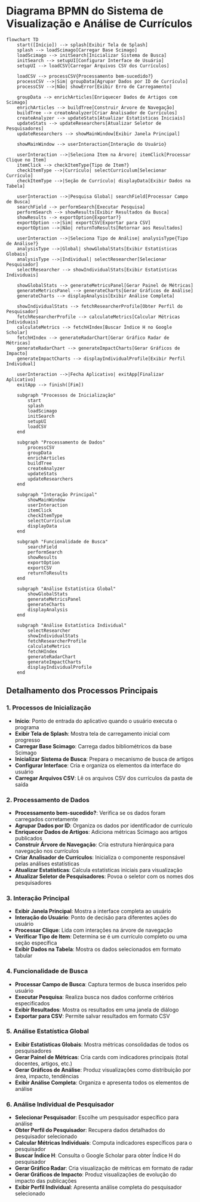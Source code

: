 # Diagrama BPMN do Sistema de Visualização e Análise de Currículos

```mermaid
flowchart TD
    start([Início]) --> splash[Exibir Tela de Splash]
    splash --> loadScimago[Carregar Base Scimago]
    loadScimago --> initSearch[Inicializar Sistema de Busca]
    initSearch --> setupUI[Configurar Interface de Usuário]
    setupUI --> loadCSV[Carregar Arquivos CSV dos Currículos]
    
    loadCSV --> processCSV{Processamento bem-sucedido?}
    processCSV -->|Sim| groupData[Agrupar Dados por ID de Currículo]
    processCSV -->|Não| showError[Exibir Erro de Carregamento]
    
    groupData --> enrichArticles[Enriquecer Dados de Artigos com Scimago]
    enrichArticles --> buildTree[Construir Árvore de Navegação]
    buildTree --> createAnalyzer[Criar Analisador de Currículos]
    createAnalyzer --> updateStats[Atualizar Estatísticas Iniciais]
    updateStats --> updateResearchers[Atualizar Seletor de Pesquisadores]
    updateResearchers --> showMainWindow[Exibir Janela Principal]
    
    showMainWindow --> userInteraction{Interação do Usuário}
    
    userInteraction -->|Seleciona Item na Árvore| itemClick[Processar Clique no Item]
    itemClick --> checkItemType{Tipo de Item?}
    checkItemType -->|Currículo| selectCurriculum[Selecionar Currículo]
    checkItemType -->|Seção de Currículo| displayData[Exibir Dados na Tabela]
    
    userInteraction -->|Pesquisa Global| searchField[Processar Campo de Busca]
    searchField --> performSearch[Executar Pesquisa]
    performSearch --> showResults[Exibir Resultados da Busca]
    showResults --> exportOption{Exportar?}
    exportOption -->|Sim| exportCSV[Exportar para CSV]
    exportOption -->|Não| returnToResults[Retornar aos Resultados]
    
    userInteraction -->|Seleciona Tipo de Análise| analysisType{Tipo de Análise?}
    analysisType -->|Global| showGlobalStats[Exibir Estatísticas Globais]
    analysisType -->|Individual| selectResearcher[Selecionar Pesquisador]
    selectResearcher --> showIndividualStats[Exibir Estatísticas Individuais]
    
    showGlobalStats --> generateMetricsPanel[Gerar Painel de Métricas]
    generateMetricsPanel --> generateCharts[Gerar Gráficos de Análise]
    generateCharts --> displayAnalysis[Exibir Análise Completa]
    
    showIndividualStats --> fetchResearcherProfile[Obter Perfil do Pesquisador]
    fetchResearcherProfile --> calculateMetrics[Calcular Métricas Individuais]
    calculateMetrics --> fetchHIndex[Buscar Índice H no Google Scholar]
    fetchHIndex --> generateRadarChart[Gerar Gráfico Radar de Métricas]
    generateRadarChart --> generateImpactCharts[Gerar Gráficos de Impacto]
    generateImpactCharts --> displayIndividualProfile[Exibir Perfil Individual]
    
    userInteraction -->|Fecha Aplicativo| exitApp[Finalizar Aplicativo]
    exitApp --> finish([Fim])
    
    subgraph "Processos de Inicialização"
        start
        splash
        loadScimago
        initSearch
        setupUI
        loadCSV
    end
    
    subgraph "Processamento de Dados"
        processCSV
        groupData
        enrichArticles
        buildTree
        createAnalyzer
        updateStats
        updateResearchers
    end
    
    subgraph "Interação Principal"
        showMainWindow
        userInteraction
        itemClick
        checkItemType
        selectCurriculum
        displayData
    end
    
    subgraph "Funcionalidade de Busca"
        searchField
        performSearch
        showResults
        exportOption
        exportCSV
        returnToResults
    end
    
    subgraph "Análise Estatística Global"
        showGlobalStats
        generateMetricsPanel
        generateCharts
        displayAnalysis
    end
    
    subgraph "Análise Estatística Individual"
        selectResearcher
        showIndividualStats
        fetchResearcherProfile
        calculateMetrics
        fetchHIndex
        generateRadarChart
        generateImpactCharts
        displayIndividualProfile
    end
```

## Detalhamento dos Processos Principais

### 1. Processos de Inicialização
- **Início**: Ponto de entrada do aplicativo quando o usuário executa o programa
- **Exibir Tela de Splash**: Mostra tela de carregamento inicial com progresso
- **Carregar Base Scimago**: Carrega dados bibliométricos da base Scimago
- **Inicializar Sistema de Busca**: Prepara o mecanismo de busca de artigos
- **Configurar Interface**: Cria e organiza os elementos da interface do usuário
- **Carregar Arquivos CSV**: Lê os arquivos CSV dos currículos da pasta de saída

### 2. Processamento de Dados
- **Processamento bem-sucedido?**: Verifica se os dados foram carregados corretamente
- **Agrupar Dados por ID**: Organiza os dados por identificador de currículo
- **Enriquecer Dados de Artigos**: Adiciona métricas Scimago aos artigos publicados
- **Construir Árvore de Navegação**: Cria estrutura hierárquica para navegação nos currículos
- **Criar Analisador de Currículos**: Inicializa o componente responsável pelas análises estatísticas
- **Atualizar Estatísticas**: Calcula estatísticas iniciais para visualização
- **Atualizar Seletor de Pesquisadores**: Povoa o seletor com os nomes dos pesquisadores

### 3. Interação Principal
- **Exibir Janela Principal**: Mostra a interface completa ao usuário
- **Interação do Usuário**: Ponto de decisão para diferentes ações do usuário
- **Processar Clique**: Lida com interações na árvore de navegação
- **Verificar Tipo de Item**: Determina se é um currículo completo ou uma seção específica
- **Exibir Dados na Tabela**: Mostra os dados selecionados em formato tabular

### 4. Funcionalidade de Busca
- **Processar Campo de Busca**: Captura termos de busca inseridos pelo usuário
- **Executar Pesquisa**: Realiza busca nos dados conforme critérios especificados
- **Exibir Resultados**: Mostra os resultados em uma janela de diálogo
- **Exportar para CSV**: Permite salvar resultados em formato CSV

### 5. Análise Estatística Global
- **Exibir Estatísticas Globais**: Mostra métricas consolidadas de todos os pesquisadores
- **Gerar Painel de Métricas**: Cria cards com indicadores principais (total docentes, artigos, etc.)
- **Gerar Gráficos de Análise**: Produz visualizações como distribuição por área, impacto, tendências
- **Exibir Análise Completa**: Organiza e apresenta todos os elementos de análise

### 6. Análise Individual de Pesquisador
- **Selecionar Pesquisador**: Escolhe um pesquisador específico para análise
- **Obter Perfil do Pesquisador**: Recupera dados detalhados do pesquisador selecionado
- **Calcular Métricas Individuais**: Computa indicadores específicos para o pesquisador
- **Buscar Índice H**: Consulta o Google Scholar para obter Índice H do pesquisador
- **Gerar Gráfico Radar**: Cria visualização de métricas em formato de radar
- **Gerar Gráficos de Impacto**: Produz visualizações de evolução do impacto das publicações
- **Exibir Perfil Individual**: Apresenta análise completa do pesquisador selecionado